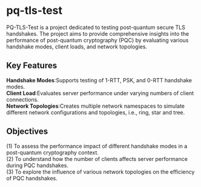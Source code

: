 # pq-tls-test

PQ-TLS-Test is a project dedicated to testing post-quantum secure TLS handshakes. The project aims to provide comprehensive insights into the performance of post-quantum cryptography (PQC) by evaluating various handshake modes, client loads, and network topologies.

## Key Features
**Handshake Modes**:Supports testing of 1-RTT, PSK, and 0-RTT handshake modes.  
**Client Load**:Evaluates server performance under varying numbers of client connections.  
**Network Topologies**:Creates multiple network namespaces to simulate different network configurations and topologies, i.e., ring, star and tree.

## Objectives
(1) To assess the performance impact of different handshake modes in a post-quantum cryptography context.  
(2) To understand how the number of clients affects server performance during PQC handshakes.  
(3) To explore the influence of various network topologies on the efficiency of PQC handshakes.  
